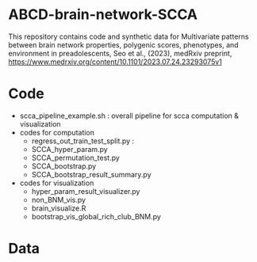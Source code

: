 # ABCD-brain-network-SCCA
This repository contains code and synthetic data for Multivariate patterns between brain network properties, polygenic scores, phenotypes, and environment in preadolescents, Seo et al., (2023), medRxiv preprint, https://www.medrxiv.org/content/10.1101/2023.07.24.23293075v1

# Code
+ scca_pipeline_example.sh : overall pipeline for scca computation & visualization 
+ codes for computation
  + regress_out_train_test_split.py : 
  + SCCA_hyper_param.py
  + SCCA_permutation_test.py
  + SCCA_bootstrap.py
  + SCCA_bootstrap_result_summary.py
+ codes for visualization
  + hyper_param_result_visualizer.py
  + non_BNM_vis.py
  + brain_visualize.R
  + bootstrap_vis_global_rich_club_BNM.py

# Data
